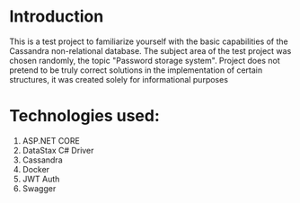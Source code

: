 # Introduction

This is a test project to familiarize yourself with the basic capabilities of the Cassandra non-relational database.
The subject area of the test project was chosen randomly, the topic "Password storage system".
Project does not pretend to be truly correct solutions in the implementation of certain structures,
it was created solely for informational purposes

# Technologies used:
 1. ASP.NET CORE
 2. DataStax C# Driver
 3. Cassandra
 4. Docker
 5. JWT Auth
 6. Swagger
